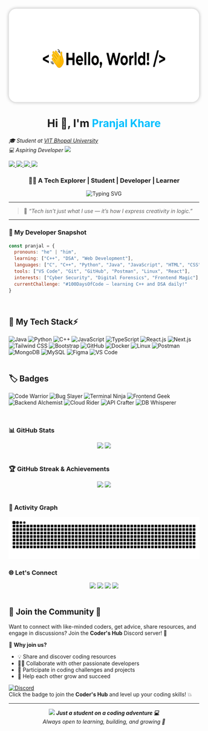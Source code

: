 <div align="center" style="background-color: white; padding: 12px; border-radius: 20px; box-shadow: 0 0 10px rgba(0, 0, 0, 0.3); display: inline-block;">
  <img src="https://raw.githubusercontent.com/pranjalkhare2004/pranjalkhare2004/main/hello-white.gif" alt="Hello Pranjal" 
       style="height: 220px; border-radius: 20px;" />
</div>


<br>

<!-- Intro Section -->
<h1 align="center">Hi 👋, I'm <span style="color:#00bfff">Pranjal Khare</span></h1>
<p>
  <em>🎓 Student at <a href="https://vitbhopal.ac.in/">VIT Bhopal University</a> 
  <br>
  💻 Aspiring Developer
  <img src="https://media.giphy.com/media/hvRJCLFzcasrR4ia7z/giphy.gif" width="30">
  </em>
</p>

<p align="left">
  <a href="https://www.linkedin.com/in/pranjalkhare16" target="_blank">
    <img src="https://img.shields.io/badge/-LinkedIn-blue?style=flat-square&logo=Linkedin&logoColor=white" />
  </a>
  <a href="mailto:pranjalkhare2004@gmail.com">
    <img src="https://img.shields.io/badge/-Gmail-red?style=flat-square&logo=Gmail&logoColor=white" />
  </a>
  <a href="https://github.com/pranjalkhare2004">
    <img src="https://img.shields.io/github/followers/pranjalkhare2004?label=Follow&style=social" />
  </a>
  <a href="https://your-portfolio-link.com">
    <img src="https://img.shields.io/badge/-Portfolio-24292e?style=flat-square&logo=GitHub&logoColor=white" />
  </a>
</p>

<h3 align="center">👨‍🎓 A Tech Explorer | Student | Developer |  Learner</h3>

<div align="center">
  <img src="https://readme-typing-svg.demolab.com?font=Fira+Code&weight=500&pause=1000&color=00bfff&center=true&vCenter=true&width=435&lines=Exploring+Code+Every+Day;Learning+New+Tech+One+Step+at+a+Time;Future+Software+Developer;Eager+to+Build+%26+Create;Let's+Grow+Together" alt="Typing SVG" />
</div>





---

> 💬 _“Tech isn't just what I use — it’s how I express creativity in logic.”_
---

<!-- Snapshot Section -->
### 🧠 My Developer Snapshot
```javascript
const pranjal = {
  pronouns: "he" | "him",
  learning: ["C++", "DSA", "Web Development"],
  languages: ["C", "C++", "Python", "Java", "JavaScript", "HTML", "CSS"],
  tools: ["VS Code", "Git", "GitHub", "Postman", "Linux", "React"],
  interests: ["Cyber Security", "Digital Forensics", "Frontend Magic"],
  currentChallenge: "#100DaysOfCode — learning C++ and DSA daily!"
}
```
<br clear="both">


## 🚀 My Tech Stack⚡

<div align="left">

<!-- Core Languages -->
<img src="https://user-images.githubusercontent.com/74038190/212257454-16e3712e-945a-4ca2-b238-408ad0bf87e6.gif" width="60" title="Java">
<img src="https://user-images.githubusercontent.com/74038190/212257472-08e52665-c503-4bd9-aa20-f5a4dae769b5.gif" width="60" title="Python">
<img src="https://user-images.githubusercontent.com/74038190/212257468-1e9a91f1-b626-4baa-b15d-5c385dfa7ed2.gif" width="60" title="C++">
<img src="https://github.com/Anmol-Baranwal/Cool-GIFs-For-GitHub/assets/74038190/398b19b1-9aae-4c1f-8bc0-d172a2c08d68" width="60" title="JavaScript">
<img src="https://github.com/Anmol-Baranwal/Cool-GIFs-For-GitHub/assets/74038190/3fb2cdf6-8920-462e-87a4-95af376418aa" width="60" title="TypeScript">

<!-- Frameworks / UI -->
<img src="https://user-images.githubusercontent.com/74038190/212257460-738ff738-247f-4445-a718-cdd0ca76e2db.gif" width="60" title="React.js">
<img src="https://user-images.githubusercontent.com/74038190/212281763-e6ecd7ef-c4aa-45b6-a97c-f33f6bb592bd.gif" width="60" title="Next.js">
<img src="https://user-images.githubusercontent.com/74038190/212281775-b468df30-4edc-4bf8-a4ee-f52e1aaddc86.gif" width="60" title="Tailwind CSS">
<img src="https://github.com/Anmol-Baranwal/Cool-GIFs-For-GitHub/assets/74038190/e0d299f2-767c-4c21-bd49-90f2a19f1a78" width="60" title="Bootstrap">

<!-- Tools & DevOps -->
<img src="https://user-images.githubusercontent.com/74038190/212280805-9bcb336b-8c55-46a8-abf8-ff286ab55472.gif" width="60" title="GitHub">
<img src="https://user-images.githubusercontent.com/74038190/212281780-0afd9616-8310-46e9-a898-c4f5269f1387.gif" width="60" title="Docker">
<img src="https://user-images.githubusercontent.com/74038190/212280823-79088828-a258-4a4d-8d6c-96315d5a07af.gif" width="60" title="Linux">
<img src="https://github.com/Anmol-Baranwal/Cool-GIFs-For-GitHub/assets/74038190/de038172-e903-4951-926c-755878deb0b4" width="60" title="Postman">

<!-- Databases -->
<img src="https://github.com/Anmol-Baranwal/Cool-GIFs-For-GitHub/assets/74038190/67f477ed-6624-42da-99f0-1a7b1a16eecb" width="60" title="MongoDB">
<img src="https://github.com/Anmol-Baranwal/Cool-GIFs-For-GitHub/assets/74038190/3c16d4f2-b757-4c70-8f42-43d5dddd2c36" width="60" title="MySQL">

<!-- Extras -->
<img src="https://github.com/Anmol-Baranwal/Cool-GIFs-For-GitHub/assets/74038190/29fd6286-4e7b-4d6c-818f-c4765d5e39a9" width="60" title="Figma">
<img src="https://github.com/Anmol-Baranwal/Cool-GIFs-For-GitHub/assets/74038190/1a797f46-efe4-41e6-9e75-5303e1bbcbfa" width="60" title="VS Code">
</div>


<br>


## 🏷️  Badges 

![Code Warrior](https://img.shields.io/badge/Code-Warrior-blueviolet?style=for-the-badge&logo=visualstudio)
![Bug Slayer](https://img.shields.io/badge/Bug-Slayer-critical?style=for-the-badge&logo=bugsnag)
![Terminal Ninja](https://img.shields.io/badge/Terminal-Ninja-black?style=for-the-badge&logo=gnu-bash)
![Frontend Geek](https://img.shields.io/badge/Frontend-Geek-orange?style=for-the-badge&logo=react)
![Backend Alchemist](https://img.shields.io/badge/Backend-Alchemist-9cf?style=for-the-badge&logo=nestjs)
![Cloud Rider](https://img.shields.io/badge/Cloud-Rider-lightblue?style=for-the-badge&logo=aws)
![API Crafter](https://img.shields.io/badge/API-Crafter-ff69b4?style=for-the-badge&logo=postman)
![DB Whisperer](https://img.shields.io/badge/DB-Whisperer-yellowgreen?style=for-the-badge&logo=mysql)


<br>


### 📊 GitHub Stats
<div align="center">
  <img src="https://github-readme-stats.vercel.app/api?username=pranjalkhare2004&show_icons=true&theme=codeSTACKr&border_radius=10&hide_border=false" height="180"/>
  <img src="https://github-readme-stats.vercel.app/api/top-langs/?username=pranjalkhare2004&layout=compact&theme=codeSTACKr&hide_border=false&card_width=320" height="180"/>
</div>


<br>


### 🏆 GitHub Streak & Achievements
<div align="center">
  <img src="https://streak-stats.demolab.com?user=pranjalkhare2004&theme=codeSTACKr&hide_border=false" height="150"/>
  <img src="https://github-profile-trophy.vercel.app/?username=pranjalkhare2004&theme=algolia&row=1&margin-w=15&no-bg=true&no-frame=true" height="150"/>
</div>

<br>



### 🐍 Activity Graph
<img src="https://raw.githubusercontent.com/pranjalkhare2004/pranjalkhare2004/output/snake.svg" alt="Snake Animation" />

### 🌐 Let's Connect
<div align="center">
  <a href="https://www.linkedin.com/in/pranjalkhare16/" target="_blank"><img src="https://skillicons.dev/icons?i=linkedin" height="40"/></a>
  <a href="https://x.com/pranjal1604" target="_blank"><img src="https://skillicons.dev/icons?i=twitter" height="40"/></a>
  <a href="mailto:pranjalkhare2004@gmail.com"><img src="https://skillicons.dev/icons?i=gmail" height="40"/></a>
  <a href="https://discord.com/users/pranjal16204" target="_blank"><img src="https://skillicons.dev/icons?i=discord" height="40"/></a>
</div>

<br>

## 💬 **Join the Community** 🌟

Want to connect with like-minded coders, get advice, share resources, and engage in discussions? Join the **Coder's Hub** Discord server! 🚀

🎉 **Why join us?**
- 💡 Share and discover coding resources
- 🧑‍💻 Collaborate with other passionate developers
- 🎯 Participate in coding challenges and projects
- 🤝 Help each other grow and succeed

[![Discord](https://img.shields.io/badge/Join%20Coder's%20Hub-7289DA?style=for-the-badge&logo=discord&logoColor=white)](https://discord.gg/B8v3wZ2jPh)  
Click the badge to join the **Coder's Hub** and level up your coding skills! 💥

---

<div align="center">
  <img src="https://media.giphy.com/media/LnQjpWaON8nhr21vNW/giphy.gif" width="60"/>
  <em><b>Just a student on a coding adventure 💻</b><br>Always open to learning, building, and growing 🚀</em>
</div>





